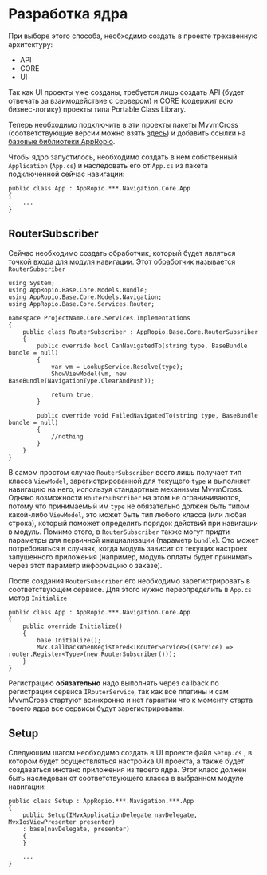 # Разработка ядра

При выборе этого способа, необходимо создать в проекте трехзвенную архитектуру:

* API
* CORE
* UI

Так как UI проекты уже созданы, требуется лишь создать API \(будет отвечать за взаимодействие с сервером\) и CORE \(содержит всю бизнес-логику\) проекты типа Portable Class Library.

Теперь необходимо подключить в эти проекты пакеты MvvmCross \(соответствующие версии можно взять [здесь](/sborka-novogo-proekta/spisok-paketov.md)\) и добавить ссылки на [базовые библиотеки AppRopio](/perechen-bibliotek-modulei.md).

Чтобы ядро запустилось, необходимо создать в нем собственный `Application` \(`App.cs`\) и наследовать его от `App.cs` из пакета подключенной сейчас навигации:

```
public class App : AppRopio.***.Navigation.Core.App
{
    ...
}
```

## RouterSubscriber

Сейчас необходимо создать обработчик, который будет являться точкой входа для модуля навигации. Этот обработчик называется `RouterSubscriber`

```
using System;
using AppRopio.Base.Core.Models.Bundle;
using AppRopio.Base.Core.Models.Navigation;
using AppRopio.Base.Core.Services.Router;

namespace ProjectName.Core.Services.Implementations
{
    public class RouterSubscriber : AppRopio.Base.Core.RouterSubsriber
    {
        public override bool CanNavigatedTo(string type, BaseBundle bundle = null)
        {
            var vm = LookupService.Resolve(type);
            ShowViewModel(vm, new BaseBundle(NavigationType.ClearAndPush));

            return true;
        }

        public override void FailedNavigatedTo(string type, BaseBundle bundle = null)
        {
            //nothing
        }
    }
}
```

В самом простом случае `RouterSubscriber` всего лишь получает тип класса `ViewModel`, зарегистрированной для текущего `type` и выполняет навигацию на него, используя стандартные механизмы MvvmCross. Однако возможности `RouterSubscriber` на этом не ограничиваются, потому что принимаемый им `type` не обязательно должен быть типом какой-либо `ViewModel`, это может быть тип любого класса \(или любая строка\), который поможет определить порядок действий при навигации в модуль. Помимо этого, в `RouterSubscriber` также могут придти параметры для первичной инициализации \(параметр `bundle`\). Это может потребоваться в случаях, когда модуль зависит от текущих настроек запущенного приложения \(например, модуль оплаты будет принимать через этот параметр информацию о заказе\).

После создания `RouterSubscriber` его необходимо зарегистрировать в соответствующем сервисе. Для этого нужно переопределить в `App.cs` метод `Initialize`

```
public class App : AppRopio.***.Navigation.Core.App
{
    public override Initialize()
    {
        base.Initialize();
        Mvx.CallbackWhenRegistered<IRouterService>((service) => router.Register<Type>(new RouterSubscriber()));
    }
}
```

Регистрацию **обязательно** надо выполнять через callback по регистрации сервиса `IRouterService`, так как все плагины и сам MvvmCross стартуют асинхронно и нет гарантии что к моменту старта твоего ядра все сервисы будут зарегистрированы.

## Setup

Следующим шагом необходимо создать в UI проекте файл `Setup.cs` , в котором будет осуществляться настройка UI проекта, а также будет создаваться инстанс приложения из твоего ядра. Этот класс должен быть наследован от соответствующего класса в выбранном модуле навигации:

```
public class Setup : AppRopio.***.Navigation.***.App
{
    public Setup(IMvxApplicationDelegate navDelegate, MvxIosViewPresenter presenter) 
    : base(navDelegate, presenter)
    {
    }
    
    ...
}
```



